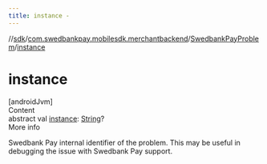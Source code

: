 ```yaml
---
title: instance -
---
```

//[sdk](../../../index)/[com.swedbankpay.mobilesdk.merchantbackend](../index)/[SwedbankPayProblem](index)/[instance](instance)



# instance  
[androidJvm]  
Content  
abstract val [instance](instance): [String](https://kotlinlang.org/api/latest/jvm/stdlib/kotlin/-string/index.html)?  
More info  


Swedbank Pay internal identifier of the problem. This may be useful in debugging the issue with Swedbank Pay support.

  



